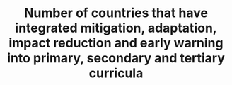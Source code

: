 ---
permalink: /13-3-1/
sdg_goal: 13
layout: indicator
indicator: 13.3.1
indicator_variable: null
graph: binary
graph_type_description: null
graph_status_notes: Posted
title: >-
  Number  of  countries  that  have  integrated  mitigation,  adaptation,  impact  reduction  and  early  warning  into  primary,  secondary  and  tertiary  curricula
variable_description: null
variable_notes: null
un_designated_tier: '3'
un_custodial_agency: 'UNFCCC,  UNESCO-UIS,  (Partnering  Agencies:  UNEP,  WHO,  WMO,  FAO)'
target_id: '13.3'
has_metadata: false
goal_meta_link: 'http://unstats.un.org/sdgs/files/metadata-compilation/Metadata-Goal-13.pdf'
goal_meta_link_page: 12
indicator_name: >-
  Number  of  countries  that  have  integrated  mitigation,  adaptation,  impact  reduction  and  early  warning  into  primary,  secondary  and  tertiary  curricula
target: >-
  Improve  education,  awareness-raising  and  human  and  institutional  capacity  on  climate  change  mitigation,  adaptation,  impact  reduction  and  early  warning.
source_title: null
source_notes: null
published: true
graph_title: >-
  Has  the  US  established  climate  change  mitigation,  adaption  and  impact  reduction  into  its  primary,  secondary,  and  tertiary  educational  curricula?
us_method_of_computation: >-
  Since  the  United  States  has  a  federal  education  system  there  is  no  nationally  designated  curricula  for  public  or  private  schools.  While  schools  typically  do  cover  some  aspects  of  climate  change  science,  there  is  a  wide  range  in  the  scope  and  intensity  of  these  curricula  across  state  and  local  jurisdictions  that  make  curricula  decisions.  A  recent  study  by  the  National  Center  for  Climate  Change  Education  and  Penn  State  University  (http://people.oregonstate.edu/~schmita2/Outreach/TeacherWS_2016/plutzer16sci.pdf)  found  that  nearly  all  students  were  exposed  to  at  least  some  material  on  climate  change  during  their  school  years.  Three  in  four  science  teachers  allocate  at  least  an  hour  to  discussing  recent  global  warming  in  their  formal  lesson  plans.  Most  science  teachers  reported  covering  the  greenhouse  effect  (66%),  the  carbon  cycle  (63%),  and  four  or  more  observable  consequences,  such  as  sea-level  rise,  or  changes  in  seasonal  patterns,  like  the  flowering  of  plants  and  animal  migrations.  About  30%  of  teachers  emphasized  that  recent  global  warming  “is  likely  due  to  natural  causes,”  and  12%  did  not  emphasize  human  causes.  Of  teachers  who  teach  climate  change,  31%  reported  emphasizing  both  the  scientific  consensus  that  recent  global  warming  is  due  to  human  activity  and  that  many  scientists  believe  recent  increases  in  temperature  are  due  to  natural  causes.
time_period: Annual
unit_of_measure: Yes/no
date_metadata_updated: January  2017
source_agency_staff_name: Tom  Snyder
source_agency_staff_email: Tom.Snyder@ed.gov
source_agency_survey_dataset: National  Center  for  Education  Statistics  
---